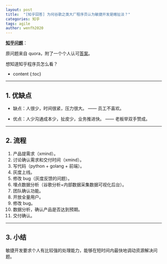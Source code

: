 ```yaml
---
layout: post
title:  "[知乎回答] 为何谷歌之类大厂程序员认为敏捷开发是瞎扯淡？"
categories: 知乎
tags: agile
author: wenfh2020
---
```


[**知乎问题**](https://www.zhihu.com/question/340916482/answer/2285167821)：

原问题来自 quora，附了一个个人认可[答案](https://www.quora.com/Why-do-some-developers-at-strong-companies-like-Google-consider-Agile-development-to-be-nonsense/answer/David-Jeske?share=1)。

想知道知乎程序员怎么看？




* content
{:toc}

---

## 1. 优缺点

* 缺点：人很少，时间很紧，压力很大。 —— 员工不喜欢。

* 优点：人少沟通成本少，扯皮少，业务推进快。 —— 老板举双手赞成。

---

## 2. 流程

1. 产品提需求（xmind）。
2. 讨论确认需求和交付时间（xmind）。
3. 写代码（python + golang + 前端）。
4. 灰度上线。
5. 修改 bug（灰度反馈的问题）。
6. 埋点数据分析（谷歌分析+内部数据采集数据可视化后台）。
7. 团队确认功能。
8. 开放全量用户。
9. 修改 bug。
10. 数据分析，确认产品是否达到预期。
11. 交付确认。

---

## 3. 小结

敏捷开发要求个人有比较强的处理能力，能够在短时间内最快地调动资源解决问题。
